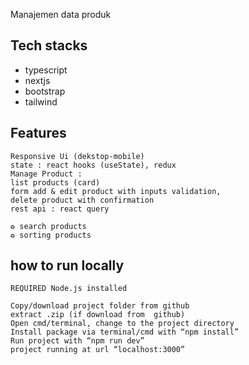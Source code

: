 Manajemen data produk

## Tech stacks

- typescript
- nextjs
- bootstrap
- tailwind

## Features

    Responsive Ui (dekstop-mobile)
    state : react hooks (useState), redux
    Manage Product :
    list products (card)
    form add & edit product with inputs validation,
    delete product with confirmation
    rest api : react query

    ♻️ search products
    ♻️ sorting products

## how to run locally

    REQUIRED Node.js installed

    Copy/download project folder from github
    extract .zip (if download from  github)
    Open cmd/terminal, change to the project directory
    Install package via terminal/cmd with “npm install”
    Run project with “npm run dev”
    project running at url “localhost:3000”
